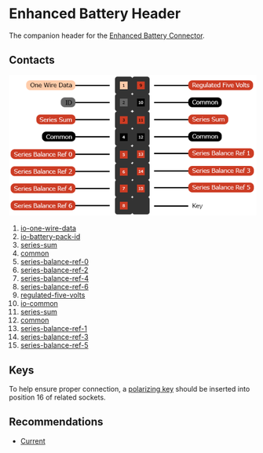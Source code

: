# Enhanced Battery Header
The companion header for the [Enhanced Battery Connector](../dsub-da-15).

## Contacts
![Enhanced Battery Header contacts](specs.png)

1. [io-one-wire-data](../../terms/communication-standards/digital/one-wire)
2. [io-battery-pack-id](../../terms/communication-standards/analog/battery-pack-id)
3. [series-sum](../../terms/power/series/sum)
4. [common](../../terms/common)
5. [series-balance-ref-0](../../terms/power/series/balance-reference)
6. [series-balance-ref-2](../../terms/power/series/balance-reference)
7. [series-balance-ref-4](../../terms/power/series/balance-reference)
8. [series-balance-ref-6](../../terms/power/series/balance-reference)
9. [regulated-five-volts](../../terms/power/bus/regulated-five-volts)
10. [io-common](../../terms/common/io)
11. [series-sum](../../terms/power/series/sum)
12. [common](../../terms/common)
13. [series-balance-ref-1](../../terms/power/series/balance-reference)
14. [series-balance-ref-3](../../terms/power/series/balance-reference)
15. [series-balance-ref-5](../../terms/power/series/balance-reference)

## Keys
To help ensure proper connection, a [polarizing key](../../terms/connectors/socket/polarizing-key) should be inserted
into position 16 of related sockets.

## Recommendations
* [Current](../../recommendations/power/current)
